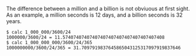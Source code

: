 The difference between a million and a billion is not obviuous at first sight. As an example, a million seconds is 12 days, and a billion seconds is 32 years.

```
$ calc 1_000_000/3600/24
1000000/3600/24 = 11.57407407407407407407407407407407407408
$ calc 1_000_000_000/3600/24/365
1000000000/3600/24/365 = 31.7097919837645865043125317097919837646
```
